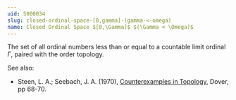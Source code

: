 ```yaml
---
uid: S000034
slug: closed-ordinal-space-[0,gamma]-(gamma-<-omega)
name: Closed Ordinal Space $[0,\Gamma]$ $(\Gamma < \Omega)$
---
```

The set of all ordinal numbers less than or equal to a countable limit ordinal $\Gamma$, paired with the order topology.

See also:

* Steen, L. A.; Seebach, J. A. (1970), [Counterexamples in Topology](http://books.google.com/books/about/Counterexamples_in_Topology.html?id=DkEuGkOtSrUC), Dover, pp 68-70.

